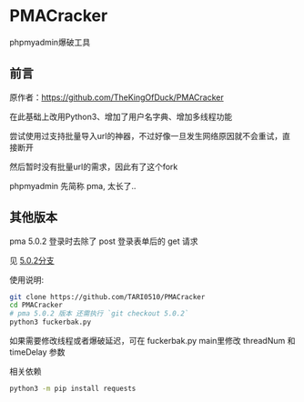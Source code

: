 # PMACracker

phpmyadmin爆破工具

## 前言
原作者：https://github.com/TheKingOfDuck/PMACracker

在此基础上改用Python3、增加了用户名字典、增加多线程功能

尝试使用过支持批量导入url的神器，不过好像一旦发生网络原因就不会重试，直接断开

然后暂时没有批量url的需求，因此有了这个fork

phpmyadmin 先简称 pma, 太长了..

## 其他版本

pma 5.0.2 登录时去除了 post 登录表单后的 get 请求

见 [5.0.2分支](https://github.com/TARI0510/PMACracker/tree/5.0.2)


使用说明: 
```bash
git clone https://github.com/TARI0510/PMACracker
cd PMACracker
# pma 5.0.2 版本 还需执行 `git checkout 5.0.2`
python3 fuckerbak.py
```

如果需要修改线程或者爆破延迟，可在 fuckerbak.py main里修改 threadNum 和 timeDelay 参数

相关依赖
```bash
python3 -m pip install requests
```
